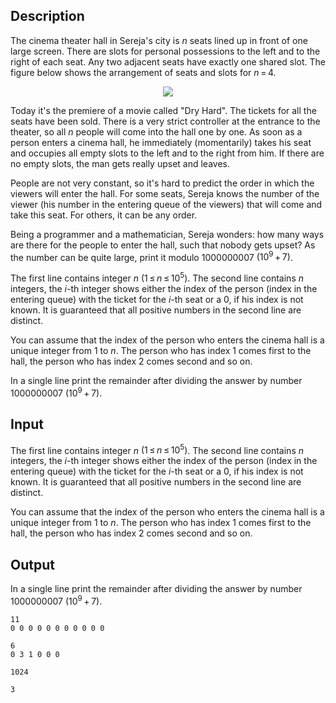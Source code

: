 ## Description

<div><p>The cinema theater hall in Sereja's city is <span class="tex-span"><i>n</i></span> seats lined up in front of one large screen. There are slots for personal possessions to the left and to the right of each seat. Any two adjacent seats have exactly one shared slot. The figure below shows the arrangement of seats and slots for <span class="tex-span"><i>n</i> = 4</span>.</p><center> <img class="tex-graphics" src="file://AoPfNANM.png" style="max-width: 100.0%;max-height: 100.0%;"> </center><p>Today it's the premiere of a movie called "Dry Hard". The tickets for all the seats have been sold. There is a very strict controller at the entrance to the theater, so all <span class="tex-span"><i>n</i></span> people will come into the hall one by one. As soon as a person enters a cinema hall, he immediately (momentarily) takes his seat and occupies all empty slots to the left and to the right from him. If there are no empty slots, the man gets really upset and leaves.</p><p>People are not very constant, so it's hard to predict the order in which the viewers will enter the hall. For some seats, Sereja knows the number of the viewer (his number in the entering queue of the viewers) that will come and take this seat. For others, it can be any order. </p><p>Being a programmer and a mathematician, Sereja wonders: how many ways are there for the people to enter the hall, such that nobody gets upset? As the number can be quite large, print it modulo <span class="tex-span">1000000007</span> <span class="tex-span">(10<sup class="upper-index">9</sup> + 7)</span>.</p></div><div class="input-specification"><p>The first line contains integer <span class="tex-span"><i>n</i></span> <span class="tex-span">(1 ≤ <i>n</i> ≤ 10<sup class="upper-index">5</sup>)</span>. The second line contains <span class="tex-span"><i>n</i></span> integers, the <span class="tex-span"><i>i</i></span>-th integer shows either the index of the person (index in the entering queue) with the ticket for the <span class="tex-span"><i>i</i></span>-th seat or a <span class="tex-span">0</span>, if his index is not known. It is guaranteed that all positive numbers in the second line are distinct.</p><p>You can assume that the index of the person who enters the cinema hall is a unique integer from 1 to <span class="tex-span"><i>n</i></span>. The person who has index 1 comes first to the hall, the person who has index 2 comes second and so on.</p></div><div class="output-specification"><p>In a single line print the remainder after dividing the answer by number <span class="tex-span">1000000007</span> <span class="tex-span">(10<sup class="upper-index">9</sup> + 7)</span>.</p></div>

## Input

<p>The first line contains integer <span class="tex-span"><i>n</i></span> <span class="tex-span">(1 ≤ <i>n</i> ≤ 10<sup class="upper-index">5</sup>)</span>. The second line contains <span class="tex-span"><i>n</i></span> integers, the <span class="tex-span"><i>i</i></span>-th integer shows either the index of the person (index in the entering queue) with the ticket for the <span class="tex-span"><i>i</i></span>-th seat or a <span class="tex-span">0</span>, if his index is not known. It is guaranteed that all positive numbers in the second line are distinct.</p><p>You can assume that the index of the person who enters the cinema hall is a unique integer from 1 to <span class="tex-span"><i>n</i></span>. The person who has index 1 comes first to the hall, the person who has index 2 comes second and so on.</p>

## Output

<p>In a single line print the remainder after dividing the answer by number <span class="tex-span">1000000007</span> <span class="tex-span">(10<sup class="upper-index">9</sup> + 7)</span>.</p>





```input1
11
0 0 0 0 0 0 0 0 0 0 0

```




```input2
6
0 3 1 0 0 0

```




```output1
1024

```




```output2
3

```


